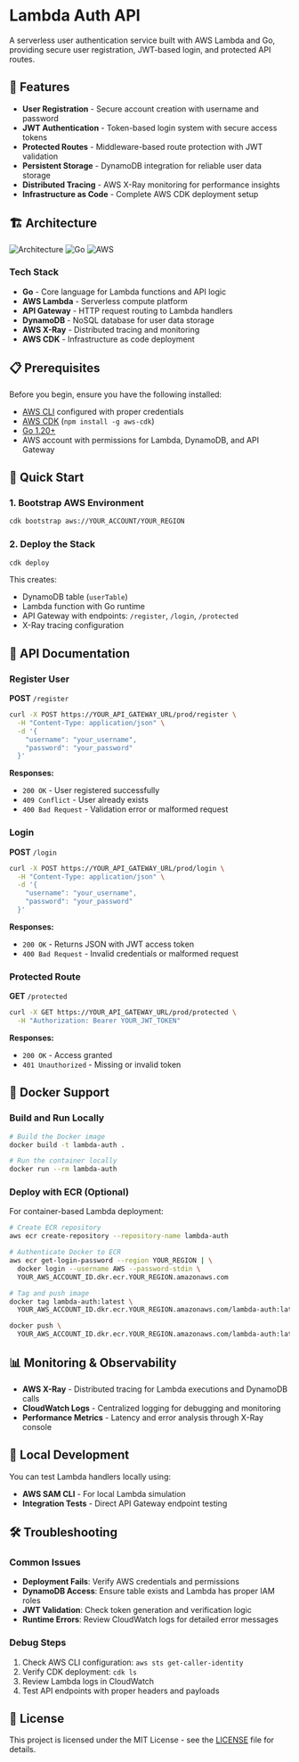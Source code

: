 # Lambda Auth API

A serverless user authentication service built with AWS Lambda and Go, providing secure user registration, JWT-based login, and protected API routes.

## 🚀 Features

- **User Registration** - Secure account creation with username and password
- **JWT Authentication** - Token-based login system with secure access tokens
- **Protected Routes** - Middleware-based route protection with JWT validation
- **Persistent Storage** - DynamoDB integration for reliable user data storage
- **Distributed Tracing** - AWS X-Ray monitoring for performance insights
- **Infrastructure as Code** - Complete AWS CDK deployment setup

## 🏗️ Architecture

![Architecture](https://img.shields.io/badge/Architecture-Serverless-orange)
![Go](https://img.shields.io/badge/Go-1.20+-blue)
![AWS](https://img.shields.io/badge/AWS-Lambda-yellow)

### Tech Stack

- **Go** - Core language for Lambda functions and API logic
- **AWS Lambda** - Serverless compute platform
- **API Gateway** - HTTP request routing to Lambda handlers
- **DynamoDB** - NoSQL database for user data storage
- **AWS X-Ray** - Distributed tracing and monitoring
- **AWS CDK** - Infrastructure as code deployment

## 📋 Prerequisites

Before you begin, ensure you have the following installed:

- [AWS CLI](https://aws.amazon.com/cli/) configured with proper credentials
- [AWS CDK](https://docs.aws.amazon.com/cdk/v2/guide/getting_started.html) (`npm install -g aws-cdk`)
- [Go 1.20+](https://golang.org/dl/)
- AWS account with permissions for Lambda, DynamoDB, and API Gateway

## 🚀 Quick Start

### 1. Bootstrap AWS Environment

```bash
cdk bootstrap aws://YOUR_ACCOUNT/YOUR_REGION
```

### 2. Deploy the Stack

```bash
cdk deploy
```

This creates:
- DynamoDB table (`userTable`)
- Lambda function with Go runtime
- API Gateway with endpoints: `/register`, `/login`, `/protected`
- X-Ray tracing configuration

## 📖 API Documentation

### Register User

**POST** `/register`

```bash
curl -X POST https://YOUR_API_GATEWAY_URL/prod/register \
  -H "Content-Type: application/json" \
  -d '{
    "username": "your_username",
    "password": "your_password"
  }'
```

**Responses:**
- `200 OK` - User registered successfully
- `409 Conflict` - User already exists
- `400 Bad Request` - Validation error or malformed request

### Login

**POST** `/login`

```bash
curl -X POST https://YOUR_API_GATEWAY_URL/prod/login \
  -H "Content-Type: application/json" \
  -d '{
    "username": "your_username",
    "password": "your_password"
  }'
```

**Responses:**
- `200 OK` - Returns JSON with JWT access token
- `400 Bad Request` - Invalid credentials or malformed request

### Protected Route

**GET** `/protected`

```bash
curl -X GET https://YOUR_API_GATEWAY_URL/prod/protected \
  -H "Authorization: Bearer YOUR_JWT_TOKEN"
```

**Responses:**
- `200 OK` - Access granted
- `401 Unauthorized` - Missing or invalid token

## 🐳 Docker Support

### Build and Run Locally

```bash
# Build the Docker image
docker build -t lambda-auth .

# Run the container locally
docker run --rm lambda-auth
```

### Deploy with ECR (Optional)

For container-based Lambda deployment:

```bash
# Create ECR repository
aws ecr create-repository --repository-name lambda-auth

# Authenticate Docker to ECR
aws ecr get-login-password --region YOUR_REGION | \
  docker login --username AWS --password-stdin \
  YOUR_AWS_ACCOUNT_ID.dkr.ecr.YOUR_REGION.amazonaws.com

# Tag and push image
docker tag lambda-auth:latest \
  YOUR_AWS_ACCOUNT_ID.dkr.ecr.YOUR_REGION.amazonaws.com/lambda-auth:latest

docker push \
  YOUR_AWS_ACCOUNT_ID.dkr.ecr.YOUR_REGION.amazonaws.com/lambda-auth:latest
```

## 📊 Monitoring & Observability

- **AWS X-Ray** - Distributed tracing for Lambda executions and DynamoDB calls
- **CloudWatch Logs** - Centralized logging for debugging and monitoring
- **Performance Metrics** - Latency and error analysis through X-Ray console

## 🔧 Local Development

You can test Lambda handlers locally using:

- **AWS SAM CLI** - For local Lambda simulation
- **Integration Tests** - Direct API Gateway endpoint testing

## 🛠️ Troubleshooting

### Common Issues

- **Deployment Fails**: Verify AWS credentials and permissions
- **DynamoDB Access**: Ensure table exists and Lambda has proper IAM roles
- **JWT Validation**: Check token generation and verification logic
- **Runtime Errors**: Review CloudWatch logs for detailed error messages

### Debug Steps

1. Check AWS CLI configuration: `aws sts get-caller-identity`
2. Verify CDK deployment: `cdk ls`
3. Review Lambda logs in CloudWatch
4. Test API endpoints with proper headers and payloads

## 📝 License

This project is licensed under the MIT License - see the [LICENSE](LICENSE) file for details.
